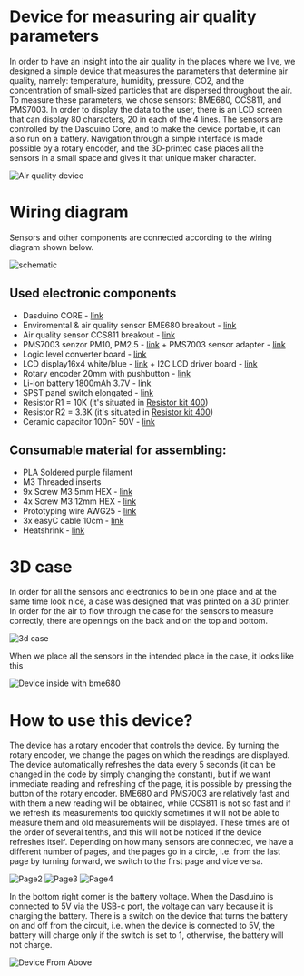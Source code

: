 # Device for measuring air quality parameters

In order to have an insight into the air quality in the places where we live, we designed a simple device that measures the parameters that determine air quality, namely: temperature, humidity, pressure, CO2, and the concentration of small-sized particles that are dispersed throughout the air. To measure these parameters, we chose sensors: BME680, CCS811, and PMS7003. In order to display the data to the user, there is an LCD screen that can display 80 characters, 20 in each of the 4 lines. The sensors are controlled by the Dasduino Core, and to make the device portable, it can also run on a battery. Navigation through a simple interface is made possible by a rotary encoder, and the 3D-printed case places all the sensors in a small space and gives it that unique maker character.

![Air quality device](https://user-images.githubusercontent.com/80395378/205492621-1f41e716-84cb-40cd-bf39-39e6127fc348.jpg)

# Wiring diagram
Sensors and other components are connected according to the wiring diagram shown below.

![schematic](https://user-images.githubusercontent.com/80395378/207919256-e3b7d9b5-aca6-479f-8404-6642e3403a64.jpg)

## Used electronic components

* Dasduino CORE - [link](https://soldered.com/product/dasduino-core-2/)
* Enviromental & air quality sensor BME680 breakout - [link](https://soldered.com/product/senzor-kvalitete-zraka-i-okoline-bme680-2/)
* Air quality sensor CCS811 breakout - [link](https://soldered.com/product/senzor-kvalitete-zraka-ccs811-2/)
* PMS7003 senzor PM10, PM2.5 - [link](https://soldered.com/hr/proizvod/pms7003-senzor-pm10-pm2-5/) + PMS7003 sensor adapter - [link](https://soldered.com/product/adapter-za-pms7003-senzor-2/)
* Logic level converter board - [link](https://soldered.com/product/pretvarac-logickih-razina-2/)
* LCD display16x4 white/blue - [link](https://soldered.com/product/lcd-ekran-16x4-bijelo-plavi-2/) + I2C LCD driver board - [link](https://soldered.com/hr/proizvod/i2c-lcd-driver-board/)
* Rotary encoder 20mm with pushbutton - [link](https://soldered.com/product/rotary-encoder-20mm-s-pushbuttonom-2/)
* Li-ion battery 1800mAh 3.7V - [link](https://soldered.com/product/li-ion-baterija-1800mah-3-7v-2/)
* SPST panel switch elongated - [link](https://soldered.com/product/spst-panel-prekidac-duguljasti-2/)
* Resistor R1 = 10K (it's situated in [Resistor kit 400](https://soldered.com/product/set-otpornika-400-2/))
* Resistor R2 = 3.3K (it's situated in [Resistor kit 400](https://soldered.com/product/set-otpornika-400-2/))
* Ceramic capacitor 100nF 50V - [link](https://soldered.com/product/keramicki-kondenzator-100nf-50v-2/)

## Consumable material for assembling:
* PLA Soldered purple filament
* M3 Threaded inserts
* 9x Screw M3 5mm HEX - [link](https://soldered.com/product/vijak-m3-5mm-hex-2/)
* 4x Screw M3 12mm HEX - [link](https://soldered.com/product/vijak-m3-12mm-hex-2/)
* Prototyping wire AWG25 - [link](https://soldered.com/product/ica-za-prototipiranje-10m-crvena-awg25-2/)
* 3x easyC cable 10cm - [link](https://soldered.com/product/easyc-kablic-10cm-2/)
* Heatshrink - [link](https://soldered.com/product/set-termobuzira-2/)

# 3D case
In order for all the sensors and electronics to be in one place and at the same time look nice, a case was designed that was printed on a 3D printer. In order for the air to flow through the case for the sensors to measure correctly, there are openings on the back and on the top and bottom.

![3d case](https://user-images.githubusercontent.com/80395378/205492653-ce953e9f-a88d-4713-8ed8-0de51e9584e5.jpg)

When we place all the sensors in the intended place in the case, it looks like this

![Device inside with bme680](https://user-images.githubusercontent.com/80395378/206113455-f1681e16-3fd0-4634-a585-58af407c7d01.jpg)

# How to use this device?
The device has a rotary encoder that controls the device. By turning the rotary encoder, we change the pages on which the readings are displayed. The device automatically refreshes the data every 5 seconds (it can be changed in the code by simply changing the constant), but if we want immediate reading and refreshing of the page, it is possible by pressing the button of the rotary encoder. BME680 and PMS7003 are relatively fast and with them a new reading will be obtained, while CCS811 is not so fast and if we refresh its measurements too quickly sometimes it will not be able to measure them and old measurements will be displayed. These times are of the order of several tenths, and this will not be noticed if the device refreshes itself. Depending on how many sensors are connected, we have a different number of pages, and the pages go in a circle, i.e. from the last page by turning forward, we switch to the first page and vice versa.

![Page2](https://user-images.githubusercontent.com/80395378/205492702-76d5aeb6-906b-446c-8a0a-c1e958f46927.jpg)
![Page3](https://user-images.githubusercontent.com/80395378/205492715-528fa439-4bd2-4577-850b-38a90cfe1cad.jpg)
![Page4](https://user-images.githubusercontent.com/80395378/205492723-6b6feabd-3105-4cf5-ae0b-19ea03025730.jpg)

In the bottom right corner is the battery voltage. When the Dasduino is connected to 5V via the USB-c port, the voltage can vary because it is charging the battery. There is a switch on the device that turns the battery on and off from the circuit, i.e. when the device is connected to 5V, the battery will charge only if the switch is set to 1, otherwise, the battery will not charge.

![Device From Above](https://user-images.githubusercontent.com/80395378/205492684-263042f3-78b5-4c0f-afb1-acce2410f5a6.jpg)